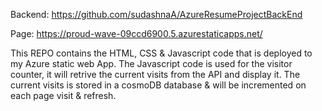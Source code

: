 Backend: https://github.com/sudashnaA/AzureResumeProjectBackEnd

Page: https://proud-wave-09ccd6900.5.azurestaticapps.net/

This REPO contains the HTML, CSS & Javascript code that is deployed to my Azure static web App.
The Javascript code is used for the visitor counter, it will retrive the current visits from the API and display it.
The current visits is stored in a cosmoDB database & will be incremented on each page visit & refresh.
